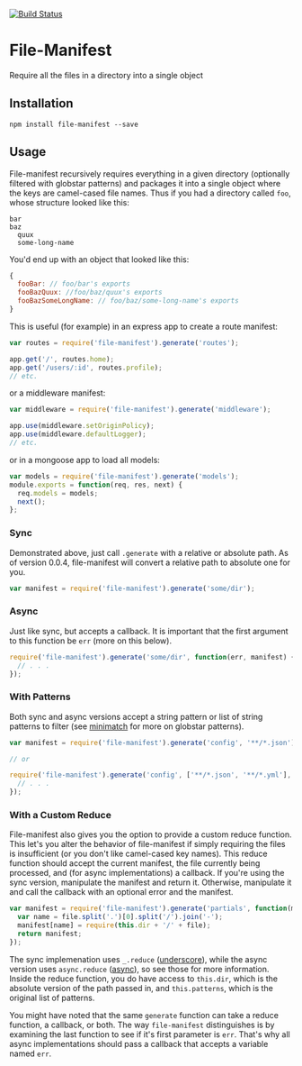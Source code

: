 [![Build Status](https://travis-ci.org/tandrewnichols/file-manifest.png)](https://travis-ci.org/tandrewnichols/file-manifest)

# File-Manifest

Require all the files in a directory into a single object

## Installation

`npm install file-manifest --save`

## Usage

File-manifest recursively requires everything in a given directory (optionally filtered with globstar patterns) and packages it into a single object where the keys are camel-cased file names. Thus if you had a directory called `foo`, whose structure looked like this:

```
bar
baz
  quux
  some-long-name
```

You'd end up with an object that looked like this:

```javascript
{
  fooBar: // foo/bar's exports
  fooBazQuux: //foo/baz/quux's exports
  fooBazSomeLongName: // foo/baz/some-long-name's exports
}
```

This is useful (for example) in an express app to create a route manifest:

```javascript
var routes = require('file-manifest').generate('routes');

app.get('/', routes.home);
app.get('/users/:id', routes.profile);
// etc.
```

or a middleware manifest:

```javascript
var middleware = require('file-manifest').generate('middleware');

app.use(middleware.setOriginPolicy);
app.use(middleware.defaultLogger);
// etc.
```

or in a mongoose app to load all models:

```javascript
var models = require('file-manifest').generate('models');
module.exports = function(req, res, next) {
  req.models = models;
  next();
};
```

### Sync

Demonstrated above, just call `.generate` with a relative or absolute path. As of version 0.0.4, file-manifest will convert a relative path to absolute one for you.

```javascript
var manifest = require('file-manifest').generate('some/dir');
```

### Async

Just like sync, but accepts a callback. It is important that the first argument to this function be `err` (more on this below).

```javascript
require('file-manifest').generate('some/dir', function(err, manifest) {
  // . . .
});
```

### With Patterns

Both sync and async versions accept a string pattern or list of string patterns to filter (see [minimatch](https://github.com/isaacs/minimatch) for more on globstar patterns).

```javascript
var manifest = require('file-manifest').generate('config', '**/*.json');

// or

require('file-manifest').generate('config', ['**/*.json', '**/*.yml'], function(err, manifest) {
  // . . .
});
```

### With a Custom Reduce

File-manifest also gives you the option to provide a custom reduce function. This let's you alter the behavior of file-manifest if simply requiring the files is insufficient (or you don't like camel-cased key names). This reduce function should accept the current manifest, the file currently being processed, and (for async implementations) a callback. If you're using the sync version, manipulate the manifest and return it. Otherwise, manipulate it and call the callback with an optional error and the manifest.

```javascript
var manifest = require('file-manifest').generate('partials', function(manifest, file) {
  var name = file.split('.')[0].split('/').join('-');
  manifest[name] = require(this.dir + '/' + file);
  return manifest;
});
```

The sync implemenation uses `_.reduce` ([underscore](http://underscorejs.org/)), while the async version uses `async.reduce` ([async](https://github.com/caolan/async)), so see those for more information. Inside the reduce function, you do have access to `this.dir`, which is the absolute version of the path passed in, and `this.patterns`, which is the original list of patterns.

You might have noted that the same `generate` function can take a reduce function, a callback, or both. The way `file-manifest` distinguishes is by examining the last function to see if it's first parameter is `err`. That's why all async implementations should pass a callback that accepts a variable named `err`.
